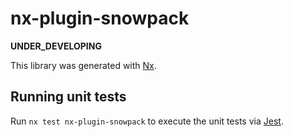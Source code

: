 # nx-plugin-snowpack

**UNDER_DEVELOPING**

This library was generated with [Nx](https://nx.dev).

## Running unit tests

Run `nx test nx-plugin-snowpack` to execute the unit tests via [Jest](https://jestjs.io).
